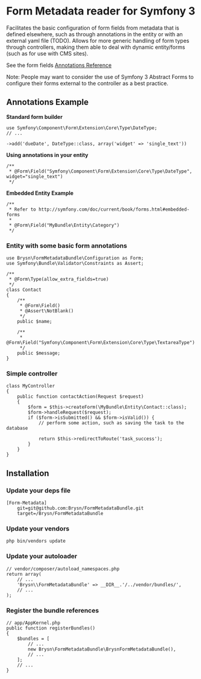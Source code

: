 # Form Metadata reader for Symfony 3

Facilitates the basic configuration of form fields from metadata that is defined elsewhere, such as through annotations
in the entity or with an external yaml file (TODO). Allows for more generic handling of form types through controllers,
making them able to deal with dynamic entity/forms (such as for use with CMS sites).

See the form fields [Annotations Reference](https://github.com/FlintLabs/FormMetadataBundle/wiki/Annotations-reference)

Note: People may want to consider the use of Symfony 3 Abstract Forms to configure their forms external to the controller
as a best practice.

## Annotations Example

**Standard form builder**

    use Symfony\Component\Form\Extension\Core\Type\DateType;
    // ...

    ->add('dueDate', DateType::class, array('widget' => 'single_text'))

**Using annotations in your entity**

    /**
     * @Form\Field("Symfony\Component\Form\Extension\Core\Type\DateType", widget="single_text")
     */

**Embedded Entity Example**

    /**
     * Refer to http://symfony.com/doc/current/book/forms.html#embedded-forms
     *
     * @Form\Field("MyBundle\Entity\Category")
     */

### Entity with some basic form annotations

    use Brysn\FormMetadataBundle\Configuration as Form;
    use Symfony\Bundle\Validator\Constraints as Assert;

    /**
     * @Form\Type(allow_extra_fields=true)
     */
    class Contact
    {
        /**
         * @Form\Field()
         * @Assert\NotBlank()
         */
        public $name;

        /**
         * @Form\Field("Symfony\Component\Form\Extension\Core\Type\TextareaType")
         */
        public $message;
    }

### Simple controller

    class MyController
    {
        public function contactAction(Request $request)
        {
            $form = $this->createForm(\MyBundle\Entity\Contact::class);
            $form->handleRequest($request);
            if ($form->isSubmitted() && $form->isValid()) {
                // perform some action, such as saving the task to the database

                return $this->redirectToRoute('task_success');
            }
        }
    }

## Installation

### Update your deps file

    [Form-Metadata]
        git=git@github.com:Brysn/FormMetadataBundle.git
        target=/Brysn/FormMetadataBundle

### Update your vendors

    php bin/vendors update

### Update your autoloader

    // vendor/composer/autoload_namespaces.php
    return array(
        // ...
        'Brysn\\FormMetadataBundle' => __DIR__.'/../vendor/bundles/',
        // ...
    );

### Register the bundle references

    // app/AppKernel.php
    public function registerBundles()
    {
        $bundles = [
            // ...
            new Brysn\FormMetadataBundle\BrysnFormMetadataBundle(),
            // ...
        ];
        // ...
    }
